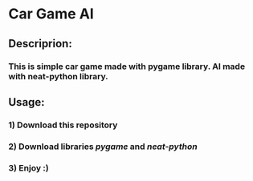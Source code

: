 # Car Game AI
## Descriprion:
### This is simple car game made with pygame library. AI made with neat-python library.
## Usage:
### 1) Download this repository
### 2) Download libraries ***pygame*** and ***neat-python***
### 3) Enjoy :)



